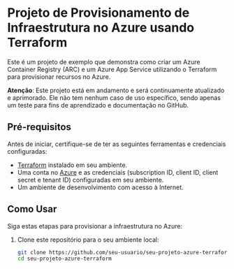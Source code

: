# Projeto de Provisionamento de Infraestrutura no Azure usando Terraform

Este é um projeto de exemplo que demonstra como criar um Azure Container Registry (ARC) e um Azure App Service utilizando o Terraform para provisionar recursos no Azure.

**Atenção**: Este projeto está em andamento e será continuamente atualizado e aprimorado. Ele não tem nenhum caso de uso específico, sendo apenas um teste para fins de aprendizado e documentação no GitHub.

## Pré-requisitos

Antes de iniciar, certifique-se de ter as seguintes ferramentas e credenciais configuradas:

- [Terraform](https://www.terraform.io/downloads.html) instalado em seu ambiente.
- Uma conta no [Azure](https://azure.com/) e as credenciais (subscription ID, client ID, client secret e tenant ID) configuradas em seu ambiente.
- Um ambiente de desenvolvimento com acesso à Internet.

## Como Usar

Siga estas etapas para provisionar a infraestrutura no Azure:

1. Clone este repositório para o seu ambiente local:

   ```bash
   git clone https://github.com/seu-usuario/seu-projeto-azure-terraform.git
   cd seu-projeto-azure-terraform
